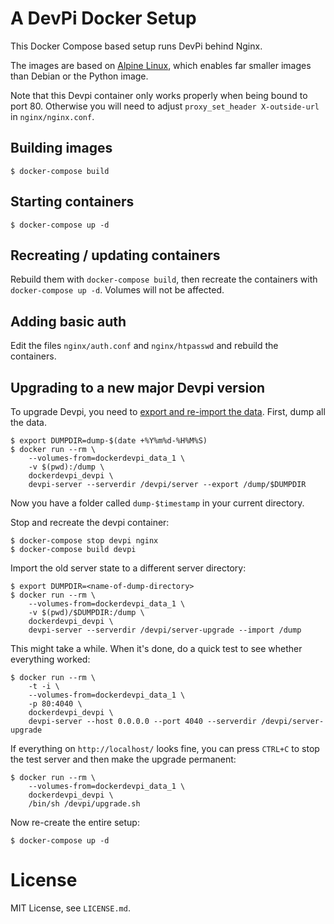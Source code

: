 # A DevPi Docker Setup

This Docker Compose based setup runs DevPi behind Nginx.

The images are based on [Alpine Linux][0], which
enables far smaller images than Debian or the Python image.

Note that this Devpi container only works properly when being bound to port 80.
Otherwise you will need to adjust `proxy_set_header X-outside-url` in
`nginx/nginx.conf`.


## Building images

    $ docker-compose build


## Starting containers

    $ docker-compose up -d


## Recreating / updating containers

Rebuild them with ``docker-compose build``, then recreate the containers with
``docker-compose up -d``. Volumes will not be affected.


## Adding basic auth

Edit the files `nginx/auth.conf` and `nginx/htpasswd` and rebuild the containers.


## Upgrading to a new major Devpi version

To upgrade Devpi, you need to [export and re-import the data][1]. First, dump
all the data.

    $ export DUMPDIR=dump-$(date +%Y%m%d-%H%M%S)
    $ docker run --rm \
        --volumes-from=dockerdevpi_data_1 \
        -v $(pwd):/dump \
        dockerdevpi_devpi \
        devpi-server --serverdir /devpi/server --export /dump/$DUMPDIR

Now you have a folder called `dump-$timestamp` in your current directory.

Stop and recreate the devpi container:

    $ docker-compose stop devpi nginx
    $ docker-compose build devpi

Import the old server state to a different server directory:

    $ export DUMPDIR=<name-of-dump-directory>
    $ docker run --rm \
        --volumes-from=dockerdevpi_data_1 \
        -v $(pwd)/$DUMPDIR:/dump \
        dockerdevpi_devpi \
        devpi-server --serverdir /devpi/server-upgrade --import /dump

This might take a while. When it's done, do a quick test to see whether
everything worked:

    $ docker run --rm \
        -t -i \
        --volumes-from=dockerdevpi_data_1 \
        -p 80:4040 \
        dockerdevpi_devpi \
        devpi-server --host 0.0.0.0 --port 4040 --serverdir /devpi/server-upgrade

If everything on `http://localhost/` looks fine, you can press `CTRL+C` to
stop the test server and then make the upgrade permanent:

    $ docker run --rm \
        --volumes-from=dockerdevpi_data_1 \
        dockerdevpi_devpi \
        /bin/sh /devpi/upgrade.sh
    
Now re-create the entire setup:

    $ docker-compose up -d


# License

MIT License, see `LICENSE.md`.


[0]: https://hub.docker.com/_/alpine/
[1]: http://doc.devpi.net/latest/quickstart-server.html#versioning-exporting-and-importing-server-state
